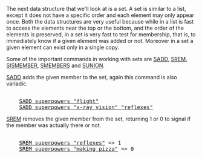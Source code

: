 The next data structure that we'll look at is a set. A set is similar to a
list, except it does not have a specific order and each element may only appear
once. Both the data structures are very useful because while in a list
is fast to access the elements near the top or the bottom, and the order of
the elements is preserved, in a set is very fast to test for membership, that
is, to immediately know if a given element was added or not. Moreover in
a set a given element can exist only in a single copy.

Some of the important commands in working with sets are [SADD](#help), [SREM](#help), [SISMEMBER](#help), [SMEMBERS](#help) and [SUNION](#help).

[SADD](#help) adds the given member to the set, again this command is also variadic.

<pre></code>
    <a href="#run">SADD superpowers "flight"</a>
    <a href="#run">SADD superpowers "x-ray vision" "reflexes"</a>
</code></pre>

[SREM](#help) removes the given member from the set, returning 1 or 0 to signal
if the member was actually there or not.

<pre></code>
    <a href="#run">SREM superpowers "reflexes"</a> => 1
    <a href="#run">SREM superpowers "making pizza"</a> => 0
</code></pre>
